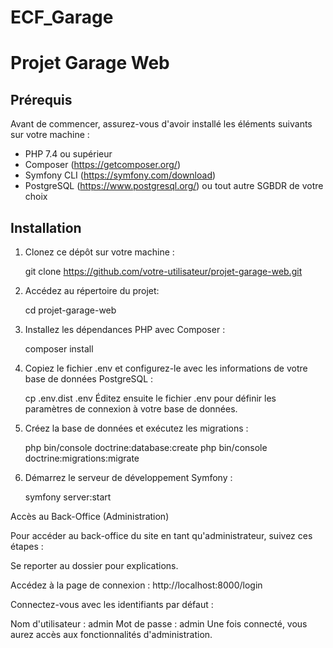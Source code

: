 # ECF_Garage

# Projet Garage Web

## Prérequis

Avant de commencer, assurez-vous d'avoir installé les éléments suivants sur votre machine :

- PHP 7.4 ou supérieur
- Composer (https://getcomposer.org/)
- Symfony CLI (https://symfony.com/download)
- PostgreSQL (https://www.postgresql.org/) ou tout autre SGBDR de votre choix

## Installation

1. Clonez ce dépôt sur votre machine :
  
   git clone https://github.com/votre-utilisateur/projet-garage-web.git

2. Accédez au répertoire du projet:

   cd projet-garage-web

3. Installez les dépendances PHP avec Composer :

   composer install

4. Copiez le fichier .env et configurez-le avec les informations de votre base de données PostgreSQL :

   cp .env.dist .env
   Éditez ensuite le fichier .env pour définir les paramètres de connexion à votre base de données.

5. Créez la base de données et exécutez les migrations :
   
   php bin/console doctrine:database:create
   php bin/console doctrine:migrations:migrate

6. Démarrez le serveur de développement Symfony :
   
   symfony server:start


Accès au Back-Office (Administration)

Pour accéder au back-office du site en tant qu'administrateur, suivez ces étapes :

Se reporter au dossier pour explications.

Accédez à la page de connexion : http://localhost:8000/login

Connectez-vous avec les identifiants par défaut :

Nom d'utilisateur : admin
Mot de passe : admin
Une fois connecté, vous aurez accès aux fonctionnalités d'administration.

